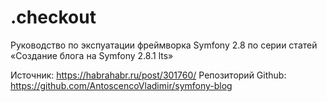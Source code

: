 .checkout
=========

Руководство по экспуатации фреймворка Symfony 2.8
по серии статей «Создание блога на Symfony 2.8.1 lts»

Источник: https://habrahabr.ru/post/301760/
Репозиторий Github: https://github.com/AntoscencoVladimir/symfony-blog